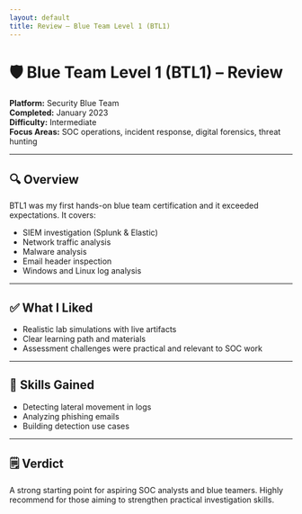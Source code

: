 ```yaml
---
layout: default
title: Review – Blue Team Level 1 (BTL1)
---
```


# 🛡️ Blue Team Level 1 (BTL1) – Review

**Platform:** Security Blue Team  
**Completed:** January 2023  
**Difficulty:** Intermediate  
**Focus Areas:** SOC operations, incident response, digital forensics, threat hunting

---

## 🔍 Overview

BTL1 was my first hands-on blue team certification and it exceeded expectations. It covers:

- SIEM investigation (Splunk & Elastic)
- Network traffic analysis
- Malware analysis
- Email header inspection
- Windows and Linux log analysis

---

## ✅ What I Liked

- Realistic lab simulations with live artifacts
- Clear learning path and materials
- Assessment challenges were practical and relevant to SOC work

---

## 🧠 Skills Gained

- Detecting lateral movement in logs  
- Analyzing phishing emails  
- Building detection use cases

---

## 🗒️ Verdict

A strong starting point for aspiring SOC analysts and blue teamers. Highly recommend for those aiming to strengthen practical investigation skills.
